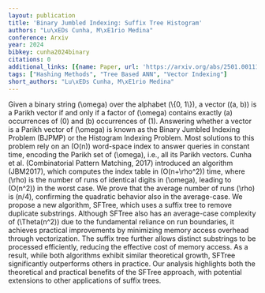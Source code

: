 ```yaml
---
layout: publication
title: 'Binary Jumbled Indexing: Suffix Tree Histogram'
authors: "Lu\xEDs Cunha, M\xE1rio Medina"
conference: Arxiv
year: 2024
bibkey: cunha2024binary
citations: 0
additional_links: [{name: Paper, url: 'https://arxiv.org/abs/2501.00111'}]
tags: ["Hashing Methods", "Tree Based ANN", "Vector Indexing"]
short_authors: "Lu\xEDs Cunha, M\xE1rio Medina"
---
```

Given a binary string \(\omega\) over the alphabet \(\\{0, 1\\}\), a vector \((a,
b)\) is a Parikh vector if and only if a factor of \(\omega\) contains exactly \(a\)
occurrences of \(0\) and \(b\) occurrences of \(1\). Answering whether a vector is a
Parikh vector of \(\omega\) is known as the Binary Jumbled Indexing Problem
(BJPMP) or the Histogram Indexing Problem. Most solutions to this problem rely
on an \(O(n)\) word-space index to answer queries in constant time, encoding the
Parikh set of \(\omega\), i.e., all its Parikh vectors. Cunha et al.
(Combinatorial Pattern Matching, 2017) introduced an algorithm (JBM2017), which
computes the index table in \(O(n+\rho^2)\) time, where \(\rho\) is the number of
runs of identical digits in \(\omega\), leading to \(O(n^2)\) in the worst case. We
prove that the average number of runs \(\rho\) is \(n/4\), confirming the quadratic
behavior also in the average-case. We propose a new algorithm, SFTree, which
uses a suffix tree to remove duplicate substrings. Although SFTree also has an
average-case complexity of \(\Theta(n^2)\) due to the fundamental reliance on run
boundaries, it achieves practical improvements by minimizing memory access
overhead through vectorization. The suffix tree further allows distinct
substrings to be processed efficiently, reducing the effective cost of memory
access. As a result, while both algorithms exhibit similar theoretical growth,
SFTree significantly outperforms others in practice. Our analysis highlights
both the theoretical and practical benefits of the SFTree approach, with
potential extensions to other applications of suffix trees.